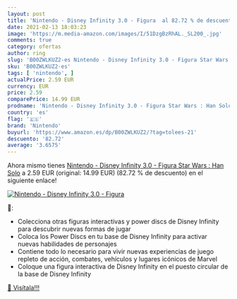 ```yaml
---
layout: post
title: 'Nintendo - Disney Infinity 3.0 - Figura  al 82.72 % de descuento'
date: 2021-02-13 18:03:23
image: 'https://m.media-amazon.com/images/I/51DzgBzRhAL._SL200_.jpg'
comments: true
category: ofertas
author: ring
slug: 'B00ZWLKUZ2-es Nintendo - Disney Infinity 3.0 - Figura Star Wars : Han Solo'
sku: 'B00ZWLKUZ2-es'
tags: [ 'nintendo', ]
actualPrice: 2.59 EUR
currency: EUR
price: 2.59
comparePrice: 14.99 EUR
prodname: 'Nintendo - Disney Infinity 3.0 - Figura Star Wars : Han Solo'
country: 'es'
flag: '🇪🇸'
brand: 'Nintendo'
buyurl: 'https://www.amazon.es/dp/B00ZWLKUZ2/?tag=tolees-21'
descuento: '82.72'
average: '3.6575'
---
```


Ahora mismo tienes [Nintendo - Disney Infinity 3.0 - Figura Star Wars : Han Solo](https://www.amazon.es/dp/B00ZWLKUZ2/?tag=tolees-21) a 2.59 EUR (original: 14.99 EUR) (82.72 %  de descuento) en el siguiente enlace!

[![Nintendo - Disney Infinity 3.0 - Figura ](https://m.media-amazon.com/images/I/51DzgBzRhAL._SL200_.jpg)](https://www.amazon.es/dp/B00ZWLKUZ2/?tag=tolees-21)

🔎:

- Colecciona otras figuras interactivas y power discs de Disney Infinity para descubrir nuevas formas de jugar
- Coloca los Power Discs en tu base de Disney Infinity para activar nuevas habilidades de personajes
- Contiene todo lo necesario para vivir nuevas experiencias de juego repleto de acción, combates, vehículos y lugares icónicos de Marvel
- Coloque una figura interactiva de Disney Infinity en el puesto circular de la base de Disney Infinity

[🛒 Visítala!!!](https://www.amazon.es/dp/B00ZWLKUZ2/?tag=tolees-21)
